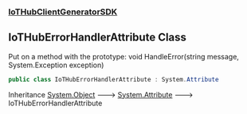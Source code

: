 ### [IoTHubClientGeneratorSDK](IoTHubClientGeneratorSDK.md 'IoTHubClientGeneratorSDK')

## IoTHubErrorHandlerAttribute Class

Put on a method with the prototype: void HandleError(string message, System.Exception exception)

```csharp
public class IoTHubErrorHandlerAttribute : System.Attribute
```

Inheritance [System.Object](https://docs.microsoft.com/en-us/dotnet/api/System.Object 'System.Object') &#129106; [System.Attribute](https://docs.microsoft.com/en-us/dotnet/api/System.Attribute 'System.Attribute') &#129106; IoTHubErrorHandlerAttribute